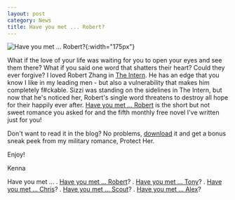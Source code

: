 ```yaml
---
layout: post
category: News
title: Have you met ... Robert?
---
```

![Have you met ... Robert?]({{site.baseurl}}/images/covers/have-you-met-robert.png#left-wrap){:width="175px"}

What if the love of your life was waiting for you to open your eyes and see them there?
What if you said one word that shatters their heart? Could they ever forgive?
I loved Robert Zhang in [The Intern](https://www.amazon.com/gp/product/B078ZW34LX/ "The Intern"). He has an edge that you know I like in my leading men - but also a vulnerability that makes him completely f#ckable. Sizzi was standing on the sidelines in The Intern, but now that he's noticed her, Robert's single word threatens to destroy all hope for their happily ever after. [Have you met ... Robert]({{site.baseurl}}/book-summary/have-you-met-robert) is the short but not sweet romance you asked for and the fifth monthly free novel I've written just for you! 

Don't want to read it in the blog? No problems, [download](https://dl.bookfunnel.com/vuut2dxeg0) it and get a bonus sneak peek from my military romance, Protect Her.

Enjoy!

Kenna

Have you met ...
. [Have you met ... Robert]({{site.baseurl}}/book-summary/have-you-met-robert)?
. [Have you met ... Tony]({{site.baseurl}}/book-summary/have-you-met-tony)?
. [Have you met ... Chris]({{site.baseurl}}/book-summary/have-you-met-chris)?
. [Have you met ... Scout]({{site.baseurl}}/book-summary/have-you-met-scout)?
. [Have you met ... Alex]({{site.baseurl}}/book-summary/have-you-met-alex)?